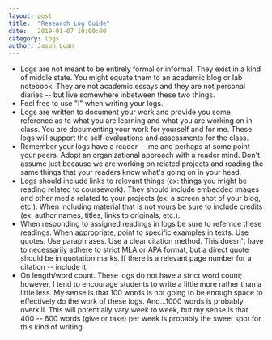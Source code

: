 ```yaml
---
layout: post
title:  "Research Log Guide" 
date:   2019-01-07 10:00:00
category: logs
author: Jason Loan 
---
```


* Logs are not meant to be entirely formal or informal. They exist in a kind of middle state. You might equate them to an academic blog or lab notebook. They are not academic essays and they are not personal diaries -- but live somewhere inbetween these two things.
* Feel free to use "I" when writing your logs.
* Logs are written to document your work and provide you some reference as to what you are learning and what you are working on in class. You are documenting your work for yourself and for me. These logs will support the self-evaluations and assessments for the class.
* Remember your logs have a reader -- me and perhaps at some point your peers. Adopt an organizational approach with a reader mind. Don't assume just because we are working on related projects and reading the same things that your readers know what's going on in your head. 
* Logs should include links to relevant things (ex: things you might be reading related to coursework). They should include embedded images and other media related to your projects (ex: a screen shot of your blog, etc.). When including material that is not yours be sure to include credits (ex: author names, titles, links to originals, etc.).
* When responding to assigned readings in logs be sure to refernce these readings. When appropriate, point to specific examples in texts. Use quotes. Use paraphrases. Use a clear citation method. This doesn't have to necessarily adhere to strict MLA or APA format, but a direct quote should be in quotation marks. If there is a relevant page number for a citation -- include it.
* On length/word count. These logs do not have a strict word count; however, I tend to encourage students to write a little more rather than a little less. My sense is that 100 words is not going to be enough space to effectively do the work of these logs. And...1000 words is probably overkill. This will potentially vary week to week, but my sense is that 400 -- 600  words (give or take) per week is probably the sweet spot for this kind of writing.